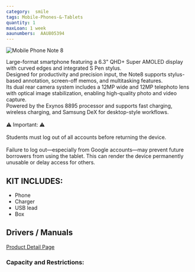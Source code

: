 ```yaml
---
category:  smile
tags: Mobile-Phones-&-Tablets
quantity: 1
maxLoan: 1 week
aaunumbers:  AAU805394
---
```

![Mobile Phone Note 8](https://fdn2.gsmarena.com/vv/bigpic/samsung-galaxy-note-8-sm-n950.jpg)

Large-format smartphone featuring a 6.3" QHD+ Super AMOLED display with curved edges and integrated S Pen stylus.<br>Designed for productivity and precision input, the Note8 supports stylus-based annotation, screen-off memos, and multitasking features.<br>Its dual rear camera system includes a 12MP wide and 12MP telephoto lens with optical image stabilization, enabling high-quality photo and video capture.<br>Powered by the Exynos 8895 processor and supports fast charging, wireless charging, and Samsung DeX for desktop-style workflows.<br><br>⚠️ Important: ⚠️<br><br>Students must log out of all accounts before returning the device.<br><br>Failure to log out—especially from Google accounts—may prevent future borrowers from using the tablet. This can render the device permanently unusable or delay access for others.
## KIT INCLUDES:
-  Phone 
-  Charger 
-  USB lead 
-  Box

## Drivers / Manuals
[Product Detail Page]()



### Capacity and Restrictions:
